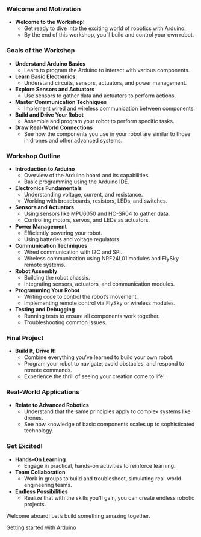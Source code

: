 ### Welcome and Motivation

- **Welcome to the Workshop!**
    - Get ready to dive into the exciting world of robotics with Arduino.
    - By the end of this workshop, you’ll build and control your own robot.

### Goals of the Workshop

- **Understand Arduino Basics**
    - Learn to program the Arduino to interact with various components.
- **Learn Basic Electronics**
    - Understand circuits, sensors, actuators, and power management.
- **Explore Sensors and Actuators**
    - Use sensors to gather data and actuators to perform actions.
- **Master Communication Techniques**
    - Implement wired and wireless communication between components.
- **Build and Drive Your Robot**
    - Assemble and program your robot to perform specific tasks.
- **Draw Real-World Connections**
    - See how the components you use in your robot are similar to those in drones and other advanced systems.

### Workshop Outline

- **Introduction to Arduino**
    - Overview of the Arduino board and its capabilities.
    - Basic programming using the Arduino IDE.
- **Electronics Fundamentals**
    - Understanding voltage, current, and resistance.
    - Working with breadboards, resistors, LEDs, and switches.
- **Sensors and Actuators**
    - Using sensors like MPU6050 and HC-SR04 to gather data.
    - Controlling motors, servos, and LEDs as actuators.
- **Power Management**
    - Efficiently powering your robot.
    - Using batteries and voltage regulators.
- **Communication Techniques**
    - Wired communication with I2C and SPI.
    - Wireless communication using NRF24L01 modules and FlySky remote systems.
- **Robot Assembly**
    - Building the robot chassis.
    - Integrating sensors, actuators, and communication modules.
- **Programming Your Robot**
    - Writing code to control the robot’s movement.
    - Implementing remote control via FlySky or wireless modules.
- **Testing and Debugging**
    - Running tests to ensure all components work together.
    - Troubleshooting common issues.

### Final Project

- **Build It, Drive It!**
    - Combine everything you’ve learned to build your own robot.
    - Program your robot to navigate, avoid obstacles, and respond to remote commands.
    - Experience the thrill of seeing your creation come to life!

### Real-World Applications

- **Relate to Advanced Robotics**
    - Understand that the same principles apply to complex systems like drones.
    - See how knowledge of basic components scales up to sophisticated technology.

### Get Excited!

- **Hands-On Learning**
    - Engage in practical, hands-on activities to reinforce learning.
- **Team Collaboration**
    - Work in groups to build and troubleshoot, simulating real-world engineering teams.
- **Endless Possibilities**
    - Realize that with the skills you’ll gain, you can create endless robotic projects.

Welcome aboard! Let’s build something amazing together.

[Getting started with Arduino](Arduino/)